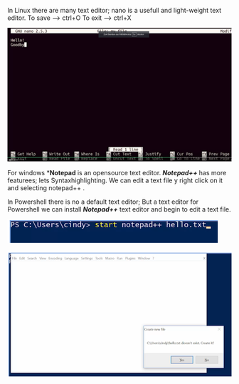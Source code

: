 In Linux there are many text editor;
nano is a usefull and light-weight text editor. 
To save --> ctrl+O
To exit --> ctrl+X

![nano_editor](images/nano_editor.png)


For windows ***Notepad** is an opensource text editor. 
***Notepad++***  has more featurees; lets Syntaxhighlighting. 
We can edit a text file y right click on it and selecting notepad++ .

In Powershell there is no a default text editor;
But a text editor for Powershell we can install  ***Notepad++*** text editor and begin to edit a text file. 

![notepadd1](images/notepadd1.png)

![notepadd2](images/notepadd2.png)
